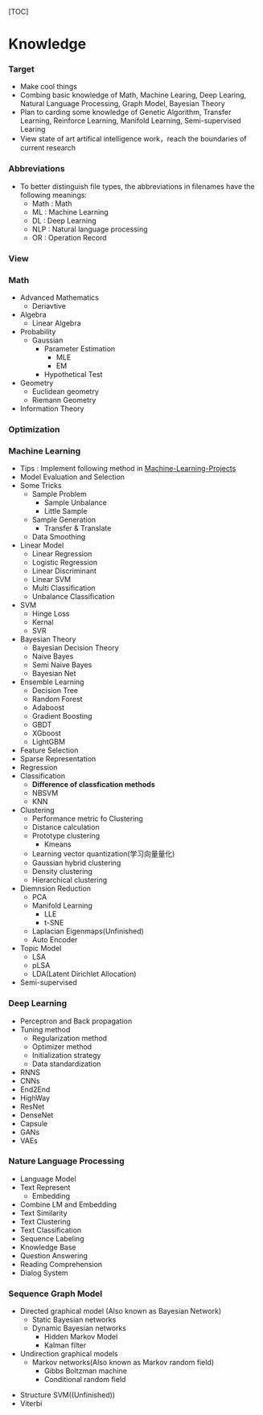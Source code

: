 [TOC]

# Knowledge

### Target
- Make cool things
- Combing basic knowledge of Math, Machine Learing, Deep Learing, Natural Language Processing, Graph Model, Bayesian Theory
- Plan to carding some knowledge of Genetic Algorithm, Transfer Learning, Reinforce Learning, Manifold Learning, Semi-supervised Learing
- View state of art artifical intelligence work，reach the boundaries of current research

### Abbreviations
- To better distinguish file types, the abbreviations in filenames have the following meanings:
    - Math : Math
    - ML : Machine Learning
    - DL : Deep Learning
    - NLP : Natural language processing
    - OR : Operation Record

### View

### Math
- Advanced Mathematics
  - Deriavtive
- Algebra
  - Linear Algebra
- Probability
  - Gaussian   
    - Parameter Estimation
         - MLE
         - EM
    - Hypothetical Test
- Geometry
  - Euclidean geometry
  - Riemann Geometry
- Information Theory

### Optimization


### Machine Learning
- Tips : Implement following method in [Machine-Learning-Projects](https://github.com/Apollo2Mars/Machine-Learning-Projects)
- Model Evaluation and Selection
- Some Tricks
  - Sample Problem
  	- Sample Unbalance
  	- Little Sample
  - Sample Generation
  	- Transfer & Translate
  - Data Smoothing
- Linear Model
  - Linear Regression
  - Logistic Regression
  - Linear Discriminant
  - Linear SVM
  - Multi Classification 
  - Unbalance Classification
- SVM
  - Hinge Loss
  - Kernal 
  - SVR
- Bayesian Theory
  - Bayesian Decision Theory
  - Naive Bayes
  - Semi Naive Bayes
  - Bayesian Net
- Ensemble Learning
  - Decision Tree
  - Random Forest
  - Adaboost
  - Gradient Boosting
  - GBDT
  - XGboost
  - LightGBM
- Feature Selection
- Sparse Representation
- Regression
- Classification
  - **Difference of classfication methods**
  - NBSVM
  - KNN
- Clustering
  - Performance metric fo Clustering
  - Distance calculation
  - Prototype clustering
  	- Kmeans
  - Learning vector quantization(学习向量量化)
  - Gaussian hybrid clustering
  - Density clustering
  - Hierarchical clustering 
- Diemnsion Reduction
  - PCA
  - Manifold Learning
  	- LLE
  	- t-SNE
  - Laplacian Eigenmaps(Unfinished)
  - Auto Encoder 
- Topic Model
  - LSA
  - pLSA
  - LDA(Latent Dirichlet Allocation) 
- Semi-supervised

### Deep Learning
- Perceptron and Back propagation
- Tuning method
  - Regularization method
  - Optimizer method
  - Initialization strategy
  - Data standardization
- RNNS
- CNNs
- End2End
- HighWay
- ResNet
- DenseNet
- Capsule
- GANs
- VAEs

### Nature Language Processing
- Language Model
- Text Represent
  - Embedding
- Combine LM and Embedding
- Text Similarity
- Text Clustering
- Text Classification
- Sequence Labeling
- Knowledge Base
- Question Answering
- Reading Comprehension
- Dialog System

### Sequence Graph Model
+ Directed graphical model (Also known as Bayesian Network)
    + Static Bayesian networks
    + Dynamic Bayesian networks
        + Hidden Markov Model
        + Kalman filter
+ Undirection graphical models
    + Markov networks(Also known as Markov random field)
        + Gibbs Boltzman machine
        + Conditional random field
- Structure SVM((Unfinished))
- Viterbi

